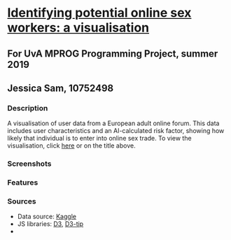 # [Identifying potential online sex workers: a visualisation](https://jesscsam.github.io/programmeerproject/)
## For UvA MPROG Programming Project, summer 2019
## Jessica Sam, 10752498

### Description
A visualisation of user data from a European adult online forum. This data includes user characteristics and an AI-calculated risk factor, showing how likely that individual is to enter into online sex trade.
To view the visualisation, click [here](https://jesscsam.github.io/programmeerproject/) or on the title above.

### Screenshots



### Features



### Sources
* Data source: [Kaggle](https://www.kaggle.com/panoskostakos/online-sex-work)
* JS libraries: [D3](https://d3js.org/), [D3-tip](https://github.com/caged/d3-tip)
* 
